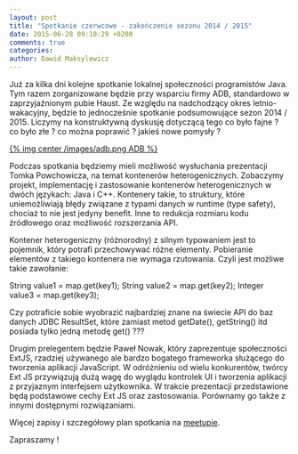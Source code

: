 ```yaml
---
layout: post
title: "Spotkanie czerwcowe - zakończenie sezonu 2014 / 2015"
date: 2015-06-28 09:10:29 +0200
comments: true
categories: 
author: Dawid Maksylewicz
---
```

Już za kilka dni kolejne spotkanie lokalnej społeczności programistów Java. Tym razem zorganizowane będzie przy wsparciu firmy ADB, standardowo w zaprzyjaźnionym pubie Haust. Ze względu na nadchodzący okres letnio-wakacyjny, będzie to jednocześnie spotkanie podsumowujące sezon 2014 / 2015. Liczymy na konstruktywną dyskusję dotyczącą tego co było fajne ? co było złe ? co można poprawić ? jakieś nowe pomysły ?

[{% img center /images/adb.png ADB %}](http://adbglobal.com)

<!-- more -->

Podczas spotkania będziemy mieli możliwość wysłuchania prezentacji Tomka Powchowicza, na temat kontenerów heterogenicznych. Zobaczymy projekt, implementację i zastosowanie kontenerów heterogenicznych w dwóch językach: Java i C++. Kontenery takie, to struktury, które uniemożliwiają błędy związane z typami danych w runtime (type safety), chociaż to nie jest jedyny benefit. Inne to redukcja rozmiaru kodu źródłowego oraz możliwość rozszerzania API.

Kontener heterogeniczny (różnorodny) z silnym typowaniem jest to pojemnik, który potrafi przechowywać różne elementy. Pobieranie elementów z takiego kontenera nie wymaga rzutowania. Czyli jest możliwe takie zawołanie: 

String value1 = map.get(key1); 
String value2 = map.get(key2); 
Integer value3 = map.get(key3); 

Czy potraficie sobie wyobrazić najbardziej znane na świecie API do baz danych JDBC ResultSet, które zamiast metod getDate(), getString() itd posiada tylko jedną metodę get() ??? 

Drugim prelegentem będzie Paweł Nowak, który zaprezentuje społeczności ExtJS, rzadziej używanego ale bardzo bogatego frameworka służącego do tworzenia aplikacji JavaScript. W odróżnieniu od wielu konkurentów, twórcy Ext JS przywiązują dużą wagę do wyglądu kontrolek UI i tworzenia aplikacji z przyjaznym interfejsem użytkownika. W trakcie prezentacji przedstawione będą podstawowe cechy Ext JS oraz zastosowania. Porównamy go także z innymi dostępnymi rozwiązaniami.

Więcej zapisy i szczegółowy plan spotkania na <a href="http://www.meetup.com/Zielona-Gora-JUG/events/223022048/" target="_blank">meetupie</a>.

Zapraszamy !